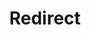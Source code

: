 ﻿---
layout: src/layouts/Redirect.astro
title: Redirect
redirect: https://octopus.com/docs/administration/managing-infrastructure/diagnostics
pubDate:  2023-01-01
navSearch: false
navSitemap: false
navMenu: false
---
